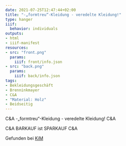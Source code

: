 ```yaml
---
date: 2021-07-25T12:47:44+02:00
title: "-„formtreu“-Kleidung - veredelte Kleidung!"
type: hanger
iiif:
  behavior: individuals
outputs:
- html
- iiif-manifest
resources:
- src: "front.png"
  params:
    iiif: front/info.json
- src: "back.png"
  params:
    iiif: back/info.json
tags:
- Bekleidungsgeschäft
- Brenninkmayer
- C&A
- "Material: Holz"
- Beidseitig
---
```


C&A -„formtreu“-Kleidung - veredelte Kleidung! C&A


C&A BARKAUF ist SPARKAUF C&A

<div class="source">Gefunden bei <a href="https://www.neue-arbeit-brockensammlung.de/geschaefte/zweigstelle-kim/">KiM</a></div>
